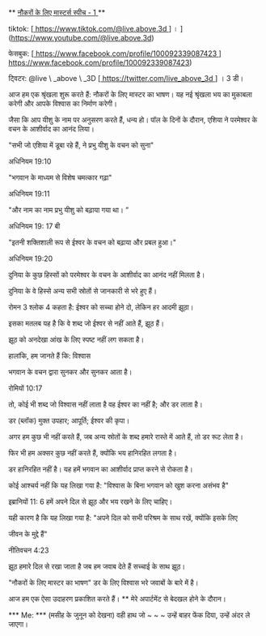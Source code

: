 ** <u> नौकरों के लिए मास्टर्स स्पीच - 1 </u> **

tiktok:
[<u> https://www.tiktok.com/@live.above.3d </u>] । ] (https://www.youtube.com/@live.above.3d)

फेसबुक:
[<u> https://www.facebook.com/profile/100092339087423 </u>] https://www.facebook.com/profile/100092339087423)

ट्विटर: @live \ _above \ _3D
[<u> https://twitter.com/live_above_3d </u>] । 3 डी।

आज हम एक श्रृंखला शुरू करते हैं: नौकरों के लिए मास्टर का भाषण।
यह नई श्रृंखला भय का मुकाबला करेगी और आपके विश्वास का निर्माण करेगी।

जैसा कि आप यीशु के नाम पर अनुसरण करते हैं, धन्य हो।
पॉल के दिनों के दौरान, एशिया ने परमेश्वर के वचन के आशीर्वाद का आनंद लिया।

"सभी जो एशिया में डूबा रहे हैं, ने प्रभु यीशु के वचन को सुना"

अधिनियम 19:10

"भगवान के माध्यम से विशेष चमत्कार गढ़ा"

अधिनियम 19:11

"और नाम का नाम प्रभु यीशु को बढ़ाया गया था। ”

अधिनियम 19: 17 बी

"इतनी शक्तिशाली रूप से ईश्वर के वचन को बढ़ाया और प्रबल हुआ।"

अधिनियम 19:20

दुनिया के कुछ हिस्सों को परमेश्वर के वचन के आशीर्वाद का आनंद नहीं मिलता है।

दुनिया के वे हिस्से अन्य सभी स्रोतों से जानकारी से भरे हुए हैं।

रोमन 3 श्लोक 4 कहता है: ईश्वर को सच्चा होने दो, लेकिन हर आदमी झूठा।

इसका मतलब यह है कि वे शब्द जो ईश्वर से नहीं आते हैं, झूठ हैं।

झूठ को अनदेखा आंख के लिए स्पष्ट नहीं लग सकता है।

हालांकि, हम जानते हैं कि: विश्वास

भगवान के वचन द्वारा सुनकर और सुनकर आता है।

रोमियों 10:17

तो, कोई भी शब्द जो विश्वास नहीं लाता है वह ईश्वर का नहीं है; और डर लाता है।

डर (ब्लॉक) मुक्त उपहार; आपूर्ति; ईश्वर की कृपा।

अगर हम कुछ भी नहीं करते हैं, जब अन्य स्रोतों के शब्द हमारे रास्ते में आते हैं, तो डर
रूट लेता है।

फिर भी हम अक्सर कुछ नहीं करते हैं, क्योंकि भय हानिरहित लगता है।

डर हानिरहित नहीं है। यह हमें भगवान का आशीर्वाद प्राप्त करने से रोकता है।

कोई आश्चर्य नहीं कि यह लिखा गया है: "विश्वास के बिना भगवान को खुश करना असंभव है"

इब्रानियों 11: 6
हमें अपने दिल से झूठ और भय रखने के लिए चाहिए।

यही कारण है कि यह लिखा गया है: "अपने दिल को सभी परिश्रम के साथ रखें, क्योंकि इसके लिए

जीवन के मुद्दे हैं"

नीतिवचन 4:23

झूठ हमारे दिल से रखा जाता है जब हम जवाब देते हैं सच्चाई के साथ झूठ।

"नौकरों के लिए मास्टर का भाषण" डर के लिए विश्वास भरे जवाबों के बारे में है।

आज हम एक ऐसा उदाहरण प्रकाशित करते हैं।
** मेरे अपार्टमेंट से बेदखल होने के दौरान।

*** Me: *** (मसीह के जुनून को देखना) वही हाथ जो ~ ~ ~ उन्हें बाहर फेंक दिया, उन्हें अंदर ले जाएगा।





